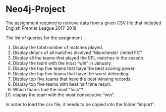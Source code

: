 # Neo4j-Project
The assignment required to retrieve data from a given CSV file that included English Premier League 2017-2018


The list of queries for the assignment

1)	Display the total number of matches played.
2)	Display details of all matches involved “Manchester United FC”.
3)	Display all the teams that played the EPL matches in the season.
4)	Display the team with the most “win” in January.
5)	Display the top five teams that have the best scoring power.
6)	Display the top five teams that have the worst defending.
7)	Display top five teams that have the best winning records.
8)	Display top five teams with best half time result.
9)	Which teams had the most “loss”?
10)	display the team with the most consecutive “win”.


In order to load the csv file, it needs to be copied into the folder "import".
